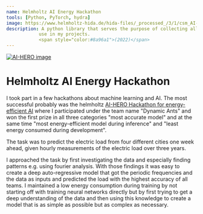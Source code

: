 ```yaml
---
name: Helmholtz AI Energy Hackathon
tools: [Python, PyTorch, hydra]
image: https://www.helmholtz-hida.de/hida-files/_processed_/3/1/csm_AI-Hero_KV_2370077757.png
description: A python library that serves the purpose of collecting all the PyTorch and hydra tools that I frequently 
            use in my projects. 
            <span style="color:#8a96a1">(2022)</span>
---
```



[![AI-HERO image](https://www.helmholtz-hida.de/hida-files/_processed_/3/1/csm_AI-Hero_KV_2370077757.png)](https://www.helmholtz-hida.de/en/hida-news/energieeffiziente-ki-ueberzeugende-loesungen-beim-ai-hero-hackathon/)
# Helmholtz AI Energy Hackathon
I took part in a few hackathons about machine learning and AI. The most successful probably was the helmholtz
[AI-HERO Hackathon for energy-efficient AI](https://www.helmholtz-hida.de/en/hida-news/energieeffiziente-ki-ueberzeugende-loesungen-beim-ai-hero-hackathon/)
where I participated under the team name "Dynamic Ants" and won the first prize in all three categories "most accurate model"
and at the same time "most energy-efficient model during inference" and "least energy consumed during development".

The task was to predict the electric load from four different cities one week ahead, given hourly measurements of the
electric load over three years.

I approached the task by first investigating the data and especially finding patterns e.g. using fourier analysis. With 
those findings it was easy to create a deep auto-regressive model that got the periodic frequencies and the data
as inputs and predicted the load with the highest accuracy of all teams. I maintained a low energy consumption during 
training by not starting off with training neural networks directly but by first trying to get a deep understanding 
of the data and then using this knowledge to create a model that is as simple as possible but as complex as necessary.
